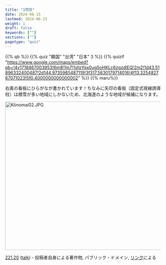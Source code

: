 ```yaml
---
title: "1問目"
date: 2024-06-15
lastmod: 2024-06-15
weight: 1
draft: false
keywords: [""]
sections: [""]
pagetype: "quiz"
---
```


{{% qb %}}
{{% quiz "韓国" "台湾" "日本" 3 %}}
{{% quizif "https://www.google.com/maps/embed?pb=!4v1718467003953!6m8!1m7!1sfqYqx0ug5oHKLc6zgzdlEQ!2m2!1d43.51896332400487!2d144.9735985487119!3f317.5630179714016!4f13.325482767071023!5f0.4000000000000002" %}}
{{% maru%}}

<div class="googlemap-if ansarea transparent-area">
右奥の看板にひらがなが書かれています！ちなみに矢印の看板（固定式視線誘導柱）は積雪が多い地域にしかないため、北海道のような地域が候補になります。
<div class="googlemap-if ansarea transparent-area no-margin">
<p><a href="https://commons.wikimedia.org/wiki/File:K%C5%8Dnomai02.JPG#/media/%E3%83%95%E3%82%A1%E3%82%A4%E3%83%AB:K%C5%8Dnomai02.JPG"><img src="https://upload.wikimedia.org/wikipedia/commons/9/91/K%C5%8Dnomai02.JPG" alt="Kōnomai02.JPG" height="480" width="640"></a></p><p><a href="//commons.wikimedia.org/wiki/User:221.20" title="User:221.20">221.20</a> (<a href="//commons.wikimedia.org/wiki/User_talk:221.20" title="User talk:221.20">talk</a>) - <span class="int-own-work" lang="ja">投稿者自身による著作物</span>, パブリック・ドメイン, <a href="https://commons.wikimedia.org/w/index.php?curid=15535739">リンク</a>による</p>
</div>
</div>
